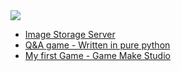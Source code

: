 
<img src="https://img.shields.io/badge/GitHub-100000?style=for-the-badge&logo=github&logoColor=white">

- [Image Storage Server](https://github.com/ebsouza/ImageStorage)
- [Q&A game - Written in pure python](https://github.com/ebsouza/PythonGame)
- [My first Game - Game Make Studio](https://github.com/ebsouza/SimonsNightmare)
